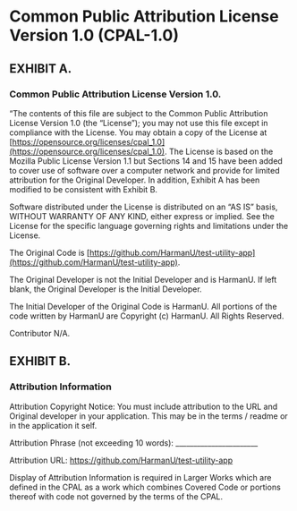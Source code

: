 # Common Public Attribution License Version 1.0 (CPAL-1.0)

## EXHIBIT A.

### Common Public Attribution License Version 1.0.

“The contents of this file are subject to the Common Public Attribution License Version 1.0 (the “License”); you may not use this file except in compliance with the License. You may obtain a copy of the License at [https://opensource.org/licenses/cpal_1.0](https://opensource.org/licenses/cpal_1.0). The License is based on the Mozilla Public License Version 1.1 but Sections 14 and 15 have been added to cover use of software over a computer network and provide for limited attribution for the Original Developer. In addition, Exhibit A has been modified to be consistent with Exhibit B.
 

Software distributed under the License is distributed on an “AS IS” basis, WITHOUT WARRANTY OF ANY KIND, either express or implied. See the License for the specific language governing rights and limitations under the License.

The Original Code is [https://github.com/HarmanU/test-utility-app](https://github.com/HarmanU/test-utility-app).

The Original Developer is not the Initial Developer and is HarmanU. If left blank, the Original Developer is the Initial Developer.

The Initial Developer of the Original Code is HarmanU. All portions of the code written by HarmanU are Copyright (c) HarmanU. All Rights Reserved.

Contributor N/A.

## EXHIBIT B.

### Attribution Information

Attribution Copyright Notice: You must include attribution to the URL and Original developer in your application. This may be in the terms / readme or in the application it self.

Attribution Phrase (not exceeding 10 words): _______________________

Attribution URL: https://github.com/HarmanU/test-utility-app


Display of Attribution Information is required in Larger Works which are defined in the CPAL as a work which combines Covered Code or portions thereof with code not governed by the terms of the CPAL.